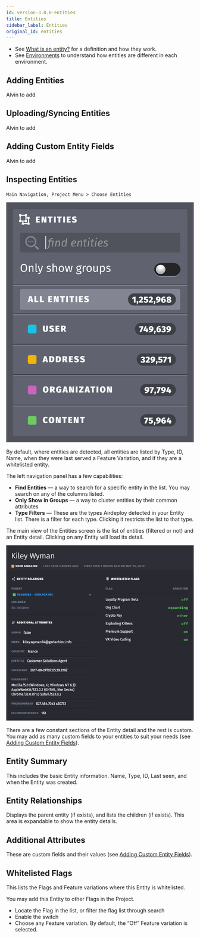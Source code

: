```yaml
---
id: version-3.0.0-entities
title: Entities
sidebar_label: Entities
original_id: entities
---
```


- See [What is an entity?](work.md#what-is-an-entity) for a definition and how they work.
- See [Environments](environments.md) to understand how entities are different in each environment.

## Adding Entities

Alvin to add

## Uploading/Syncing Entities
Alvin to add

## Adding Custom Entity Fields
Alvin to add

## Inspecting Entities

`Main Navigation, Project Menu > Choose Entities`


![](assets/inspecting-ent.png)


By default, where entities are detected, all entities are listed by Type, ID, Name, when they were last served a Feature Variation, and if they are a whitelisted entity.

The left navigation panel has a few capabilities:

- __Find Entities__ — a way to search for a specific entity in the list. You may search on any of the columns listed.
- __Only Show in Groups__ — a way to cluster entities by their common attributes
- __Type Filters__ — These are the types Airdeploy detected in your Entity list. There is a filter for each type. Clicking it restricts the list to that type.

The main view of the Entities screen is the list of entities (filtered or not) and an Entity detail. Clicking on any Entity will load its detail.


![](assets/entity.png)


There are a few constant sections of the Entity detail and the rest is custom. You may add as many custom fields to 
your entities to suit your needs (see [Adding Custom Entity Fields](#adding-custom-entity-fields)).

## Entity Summary
This includes the basic Entity information. Name, Type, ID, Last seen, and when the Entity was created.

## Entity Relationships
Displays the parent entity (if exists), and lists the children (if exists). This area is expandable to show the entity details.

## Additional Attributes
These are custom fields and their values (see [Adding Custom Entity Fields](#adding-custom-entity-fields)).

## Whitelisted Flags
This lists the Flags and Feature variations where this Entity is whitelisted. 

You may add this Entity to other Flags in the Project.

- Locate the Flag in the list, or filter the flag list through search
- Enable the switch 
- Choose any Feature variation. By default, the “Off” Feature variation is selected.